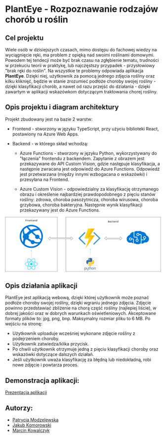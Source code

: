 # PlantEye - Rozpoznawanie rodzajów chorób u roślin
## Cel projektu
Wiele osób w dzisiejszych czasach, mimo dostępu do fachowej wiedzy na wyciągnięcie ręki, ma problem z opięką nad swoimi roślinami domowymi. 
Powodem tej tendecji może być brak czasu na zgłębienie tematu, trudności w przekuciu teorii w praktykę, lub najczęstszy przypadek - przysłowiowy "brak ręki do roślin". 
Na wszystkie te problemy odpowiada aplikacja **PlantEye**. Dzięki niej, użytkownik za pomocą jednego zdjęcia rośliny oraz kilku kliknięć, będzie w stanie zrozumieć
podłoże choroby swojej rośliny - dzięki klasyfikacji chorób, a nawet od razu przejść do działania - dzięki zawartym w aplikacji wskazówkom dotyczącym traktowania 
chorej rośliny.

## Opis projektu i diagram architektury
Projekt zbudowany jest na bazie 2 warstw:
* Frontend - stworzony w języku TypeScript, przy użyciu biblioteki React, postawiony na Azure Web Apps.

* Backend - w którego skład wchodzą:

  * Azure Functions - stworzony w języku Python, wykorzystywany do "łączenia" frontendu z backendem. Zapytanie z obrazem jest przekazywane do API Custom Vision, gdzie następuje klasyfikacja, a następnie 
zwracana jest odpowiedź do Azure Functions. Odpowiedź jest przetwarzana (między innymi wzbogacana o wskazówki) i przesyłana na Frontend.

  * Azure Custom Vision - odpowiedzialny za klasyfikację otrzymanego obrazu i określenie najbardziej prawdopodobnego z pięciu stanów rośliny: zdrowa, choroba pasożytnicza,
choroba wirusowa, choroba grzybowa, choroba bakteryjna. Następnie wynik klasyfikacji przekazywany jest do Azure Functions.

![This is an image](/diagram.jpg)

## Opis działania aplikacji
PlantEye jest aplikacją webową, dzięki której użytkownik może poznać podłoże choroby swojej rośliny, dzięki wgraniu jednego zdjęcia. Zdjęcie powinno przedstawiać
zbliżenie na chorą część rośliny (najlepiej liście), w dobrej jakości oraz w dobrych warunkach oświetleniowych. Akceptowane formaty plików to: jpg, png, bnp. 
Maksymalny rozmiar pliku to 6 MB. Po wejściu na stronę:
* Użytkownik uploaduje wcześniej wykonane zdjęcie rośliny z podejrzeniem choroby.
* Użytkownik zatwiedza/klika przycisk.
* Po chwili użytkownik otrzymuje jedną z pięciu klasyfikacji choroby oraz wskazówki dotyczące dalszych działań.
* Jeśli użytkownik uważa klasyfikację za błędną lub niedokładną, robi nowe zdjęcie i powtarza proces.

## Demonstracja aplikacji:
 [Prezentacja aplikacji](https://youtu.be/Qs1Xk0x3tXE)
## Autorzy:
* [Patrycja Modzelewska](https://github.com/modzelpatrycja)
* [Jakub Komorowski](https://github.com/KomorowskiKuba)
* [Marcin Kowalczyk](https://github.com/kowalczy)

